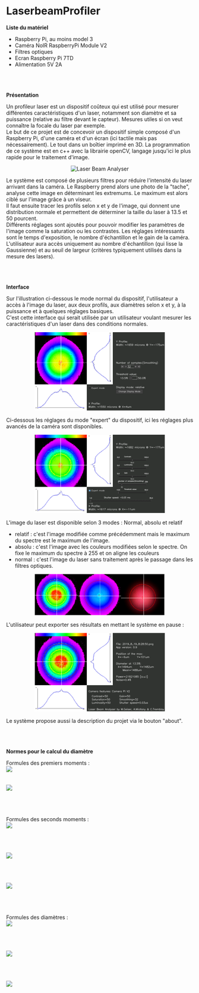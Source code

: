 # LaserbeamProfiler

<strong>Liste du matériel</strong>
<ul>
  <li>Raspberry Pi, au moins model 3</li>
  <li>Caméra NoIR RaspberryPi Module V2</li>
  <li>Filtres optiques</li>
  <li>Ecran Raspberry Pi 7TD</li>
  <li>Alimentation 5V 2A</li>
</ul>




<br/><br/><br/>
<strong>Présentation</strong>

Un profileur laser est un dispositif coûteux qui est utilisé pour mesurer différentes caractéristiques d'un laser, notamment son diamètre et sa puissance (relative au filtre devant le capteur). Mesures utiles si on veut connaître la focale du laser par exemple.<br/> 
Le but de ce projet est de concevoir un dispositif simple composé d'un Raspberry Pi, d'une caméra et d'un écran (ici tactile mais pas nécessairement). Le tout dans un boîtier imprimé en 3D. La programmation de ce système est en c++ avec la librairie openCV, langage jusqu'ici le plus rapide pour le traitement d'image. 

<p align="center">
  <img src="gallery/Laser_profiler.jpg" width="350" title="Laser Beam Analyser">
</p>



Le système est composé de plusieurs filtres pour réduire l'intensité du laser arrivant dans la caméra. Le Raspberry prend alors une photo de la "tache", analyse cette image en déterminant les extremums. Le maximum est alors ciblé sur l'image grâce à un viseur.<br/> 
Il faut ensuite tracer les profils selon x et y de l'image, qui donnent une distribution normale et permettent de déterminer la taille du laser à 13.5 et 50 pourcent.<br/> 
Différents réglages sont ajoutés pour pouvoir modifier les paramètres de l'image comme la saturation ou les contrastes. Les réglages intéressants sont le temps d'exposition, le nombre d'échantillon et le gain de la caméra.<br/> 
L'utilisateur aura accès uniquement au nombre d'échantillon (qui lisse la Gaussienne) et au seuil de largeur (critères typiquement utilisés dans la mesure des lasers).<br/> 

<br/><br/><br/>
<strong>Interface</strong>

Sur l'illustration ci-dessous le mode normal du dispositif, l'utilisateur a accès à l'image du laser, aux deux profils, aux diamètres selon x et y, à la puissance et à quelques réglages basiques. <br/> 
C'est cette interface qui serait utilisée par un utilisateur voulant mesurer les caractéristiques d'un laser dans des conditions normales.
<p align="center">
  <img src="gallery/Interface_Laser_profiler_normal.png" width="350" title="Interface simple Laser Beam Analyser">
</p>


Ci-dessous les réglages du mode "expert" du dispositif, ici les réglages plus avancés de la caméra sont disponibles.
<p align="center">
  <img src="gallery/Interface_Laser_profiler_expert.png" width="350" title="Interface expert Laser Beam Analyser">
</p>



L'image du laser est disponible selon 3 modes : Normal, absolu et relatif
<ul>
  <li>relatif : c'est l'image modifiée comme précédemment mais le maximum du spectre est le maximum de l'image.</li>
  <li>absolu : c'est l'image avec les couleurs modifiées selon le spectre. On fixe le maximum du spectre à 255 et on aligne les couleurs </li>
  <li>normal : c'est l'image du laser sans traitement après le passage dans les filtres optiques.</li>
</ul>
<p align="center">
  <img src="gallery/diffaffichage.png" width="350" title="Différents affichages Laser Beam Analyser">
</p>


L'utilisateur peut exporter ses résultats en mettant le système en pause : 
<p align="center">
  <img src="gallery/Interface_Laser_profiler_pause.png" width="350" title="Interface pause/exporté Laser Beam Analyser">
</p>


Le système propose aussi la description du projet via le bouton "about".


<br/><br/><br/>
<strong>Normes pour le calcul du diamètre</strong>

Formules des premiers moments :<br/>
<img src="http://latex.codecogs.com/svg.latex?\bar{x}(z)=\frac{\int_{-\infty}^{+\infty} \int_{-\infty}^{+\infty}E(x,y,z)x dx dy}{\int_{-\infty}^{+\infty} \int_{-\infty}^{+\infty}E(x,y,z) dx dy}" border="0"/>
<br/><br/>

<img src="http://latex.codecogs.com/svg.latex?\bar{y}(z)=\frac{\int_{-\infty}^{+\infty} \int_{-\infty}^{+\infty}E(x,y,z)y dx dy}{\int_{-\infty}^{+\infty} \int_{-\infty}^{+\infty}E(x,y,z) dx dy}" border="0"/>


<br/><br/><br/>
Formules des seconds moments :<br/>
<img src="http://latex.codecogs.com/svg.latex?\sigma_{x}^{2}(z)=\frac{\int_{-\infty}^{+\infty} \int_{-\infty}^{+\infty}E(x,y,z)(x-\bar{x})^{2} dx dy}{\int_{-\infty}^{+\infty} \int_{-\infty}^{+\infty}E(x,y,z) dx dy}" border="0"/>

<br/><br/>

<img src="http://latex.codecogs.com/svg.latex?\sigma_{y}^{2}(z)=\frac{\int_{-\infty}^{+\infty} \int_{-\infty}^{+\infty}E(x,y,z)(y-\bar{y})^{2} dx dy}{\int_{-\infty}^{+\infty} \int_{-\infty}^{+\infty}E(x,y,z) dx dy}" border="0"/>

<br/><br/>

<img src="http://latex.codecogs.com/svg.latex?\sigma_{xy}^{2}(z)=\frac{\int_{-\infty}^{+\infty} \int_{-\infty}^{+\infty}E(x,y,z)(x-\bar{x})(y-\bar{y}) dx dy}{\int_{-\infty}^{+\infty} \int_{-\infty}^{+\infty}E(x,y,z) dx dy}" border="0"/>

<br/><br/><br/>
Formules des diamètres :<br/>
<img src="http://latex.codecogs.com/svg.latex?d_{\sigma_x}(z)=2\sqrt{2}(\sigma_x^{2}+\sigma_y^{2}+2\left | \sigma_x_y^{2} \right |)^{\frac{1}{2}}" border="0"/>

<br/><br/>

<img src="http://latex.codecogs.com/svg.latex?d_{\sigma_y}(z)=2\sqrt{2}(\sigma_x^{2}+\sigma_y^{2}-2\left | \sigma_x_y^{2} \right |)^{\frac{1}{2}}" border="0"/>

<br/><br/>

<img src="http://latex.codecogs.com/svg.latex?d_{\sigma_y}(z)=2\sqrt{2}(\sigma_x^{2}+\sigma_y^{2})^{\frac{1}{2}}" border="0"/>
